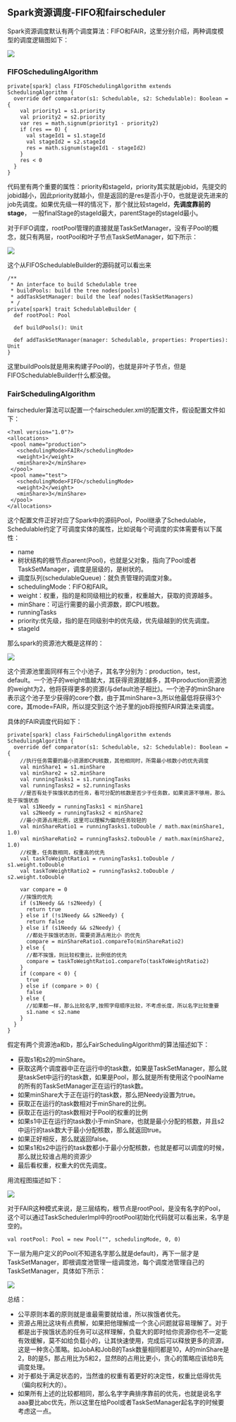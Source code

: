## Spark资源调度-FIFO和fairscheduler

Spark资源调度默认有两个调度算法：FIFO和FAIR，这里分别介绍，两种调度模型的调度逻辑图如下：

![](./images/FIFOFAIR.png)

### FIFOSchedulingAlgorithm

    private[spark] class FIFOSchedulingAlgorithm extends SchedulingAlgorithm {
      override def comparator(s1: Schedulable, s2: Schedulable): Boolean = {
        val priority1 = s1.priority
        val priority2 = s2.priority
        var res = math.signum(priority1 - priority2)
        if (res == 0) {
          val stageId1 = s1.stageId
          val stageId2 = s2.stageId
          res = math.signum(stageId1 - stageId2)
        }
        res < 0
      }
    }

代码里有两个重要的属性：priority和stageId，priority其实就是jobid，先提交的jobid越小，因此priority就越小，但是返回的是res是否小于0，也就是说先进来的job先调度。如果优先级一样的情况下，那个就比较stageId，**先调度靠前的stage**， 一般finalStage的stageId最大，parentStage的stageId最小。

对于FIFO调度，rootPool管理的直接就是TaskSetManager，没有子Pool的概念，就只有两层，rootPool和叶子节点TaskSetManager，如下所示：

![](./images/FIFO.png)

这个从FIFOSchedulableBuilder的源码就可以看出来

    /**
     * An interface to build Schedulable tree
     * buildPools: build the tree nodes(pools)
     * addTaskSetManager: build the leaf nodes(TaskSetManagers)
     * /
    private[spark] trait SchedulableBuilder {
      def rootPool: Pool

      def buildPools(): Unit

      def addTaskSetManager(manager: Schedulable, properties: Properties): Unit
    }

这里buildPools就是用来构建子Pool的，也就是非叶子节点，但是FIFOSchedulableBuilder什么都没做。

### FairSchedulingAlgorithm

fairscheduler算法可以配置一个fairscheduler.xml的配置文件，假设配置文件如下：

    <?xml version="1.0"?>
    <allocations>
     <pool name="production">
       <schedulingMode>FAIR</schedulingMode>
       <weight>1</weight>
       <minShare>2</minShare>
     </pool>
     <pool name="test">
       <schedulingMode>FIFO</schedulingMode>
       <weight>2</weight>
       <minShare>3</minShare>
     </pool>
    </allocations>

这个配置文件正好对应了Spark中的源码Pool，Pool继承了Schedulable，Schedulable约定了可调度实体的属性，比如说每个可调度的实体需要有以下属性：
* name
* 树状结构的根节点parent(Pool)，也就是父对象，指向了Pool或者TaskSetManager，调度是层级的，是树状的。
* 调度队列(schedulableQueue)：就负责管理的调度对象。
* schedulingMode：FIFO和FAIR。
* weight：权重，指的是和同级相比的权重，权重越大，获取的资源越多。
* minShare：可运行需要的最小资源数，即CPU核数。
* runningTasks
* priority:优先级，指的是在同级别中的优先级，优先级越到的优先调度。
* stageId

那么spark的资源池大概是这样的：

![](./images/pool.png)

这个资源池里面同样有三个小池子，其名字分别为：production，test，default。一个池子的weight值越大，其获得资源就越多，其中production资源池的weight为2，他将获得更多的资源(与default池子相比)。一个池子的minShare表示这个池子至少获得的core个数，由于其minShare=3,所以他最低将获得3个core，其mode=FAIR，所以提交到这个池子里的job将按照FAIR算法来调度。

具体的FAIR调度代码如下：

    private[spark] class FairSchedulingAlgorithm extends SchedulingAlgorithm {
      override def comparator(s1: Schedulable, s2: Schedulable): Boolean = {
        //执行任务需要的最小资源即CPU核数，其他相同时，所需最小核数小的优先调度
        val minShare1 = s1.minShare
        val minShare2 = s2.minShare
        val runningTasks1 = s1.runningTasks
        val runningTasks2 = s2.runningTasks
        //是否有处于挨饿状态的任务，看可分配的核数是否少于任务数，如果资源不够用，那么处于挨饿状态
        val s1Needy = runningTasks1 < minShare1
        val s2Needy = runningTasks2 < minShare2
        //最小资源占用比例，这里可以理解为偏向任务较轻的
        val minShareRatio1 = runningTasks1.toDouble / math.max(minShare1, 1.0)
        val minShareRatio2 = runningTasks2.toDouble / math.max(minShare2, 1.0)
        //权重，任务数相同，权重高的优先
        val taskToWeightRatio1 = runningTasks1.toDouble / s1.weight.toDouble
        val taskToWeightRatio2 = runningTasks2.toDouble / s2.weight.toDouble

        var compare = 0
        //挨饿的优先
        if (s1Needy && !s2Needy) {
          return true
        } else if (!s1Needy && s2Needy) {
          return false
        } else if (s1Needy && s2Needy) {
          //都处于挨饿状态则，需要资源占用比小 的优先
          compare = minShareRatio1.compareTo(minShareRatio2)
        } else {
          //都不挨饿，则比较权重比，比例低的优先
          compare = taskToWeightRatio1.compareTo(taskToWeightRatio2)
        }
        if (compare < 0) {
          true
        } else if (compare > 0) {
          false
        } else {
          //如果都一样，那么比较名字,按照字母顺序比较，不考虑长度，所以名字比较重要
          s1.name < s2.name
        }
      }
    }

假定有两个资源池a和b，那么FairSchedulingAlgorithm的算法描述如下：

* 获取s1和s2的minShare。
* 获取这两个调度器中正在运行中的task数，如果是TaskSetManager，那么就是taskSet中运行的task数，如果是Pool，那么就是所有使用这个poolName的所有的TaskSetManager正在运行的task数。
* 如果minShare大于正在运行的task数，那么把Needy设置为true。
* 获取正在运行的task数相对于minShare的比例。
* 获取正在运行的task数相对于Pool的权重的比例
* 如果s1中正在运行的task数小于minShare，也就是最小分配的核数，并且s2中运行的task数大于最小分配核数，那么就返回true。
* 如果正好相反，那么就返回false。
* 如果s1和s2中运行的task数都小于最小分配核数，也就是都可以调度的时候，那么就比较谁占用的资源少
* 最后看权重，权重大的优先调度。

用流程图描述如下：

![](./images/spark-pool-FairSchedulingAlgorithm.png)

对于FAIR这种模式来说，是三层结构，根节点是rootPool，是没有名字的Pool，这个可以通过TaskSchedulerImpl中的rootPool初始化代码就可以看出来，名字是空的。

    val rootPool: Pool = new Pool("", schedulingMode, 0, 0)

下一层为用户定义的Pool(不知道名字那么就是default)，再下一层才是TaskSetManager，即根调度池管理一组调度池，每个调度池管理自己的TaskSetManager，具体如下所示：

![](./images/FAIR.png)

总结：
* 公平原则本着的原则就是谁最需要就给谁，所以挨饿者优先。
* 资源占用比这块有点费解，如果把他理解成一个贪心问题就容易理解了。对于都是出于挨饿状态的任务可以这样理解，负载大的即时给你资源你也不一定能有效缓解，莫不如给负载小的，让其快速使用，完成后可以释放更多的资源，这是一种贪心策略。如JobA和JobB的Task数量相同都是10，A的minShare是2，B的是5，那占用比为5和2，显然B的占用比更小，贪心的策略应该给B先调度处理。
* 对于都处于满足状态的，当然谁的权重有着更好的决定性，权重比低得优先（偏向权利大的）。
* 如果所有上述的比较都相同，那么名字字典排序靠前的优先，也就是说名字aaa要比abc优先，所以这里在给Pool或者TaskSetManager起名字的时候要考虑这一点。
